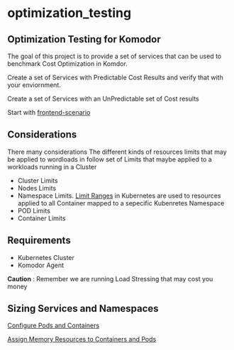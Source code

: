 # optimization_testing
## Optimization Testing for Komodor

The goal of this project is to provide a set of services that can be used
to benchmark Cost Optimization in Komdor.

Create a set of Services with Predictable Cost Results and verify that with your
enviornment. 

Create a set of Services with an UnPredictable set of Cost results

Start with [frontend-scenario](./frontend-scenario)

## Considerations
There many considerations 
The different kinds of resources limits that may be applied to wordloads in 
follow set of Limits that maybe applied to a workloads running in a Cluster

- Cluster Limits 
- Nodes Limits 
- Namespace Limits. [Limit Ranges](https://kubernetes.io/docs/tasks/administer-cluster/manage-resources/memory-constraint-namespace/) in Kubernetes are used to resources applied to all Container mapped to a 
sepecific Kubenretes Namespace 
- POD Limits
- Container Limits 

## Requirements

- Kubernetes Cluster
- Komodor Agent

**Caution** : Remember we are running Load Stressing that may cost you money

## Sizing Services and Namespaces 

[Configure Pods and Containers
](https://kubernetes.io/docs/tasks/configure-pod-container/)

[Assign Memory Resources to Containers and Pods
](https://kubernetes.io/docs/tasks/configure-pod-container/assign-memory-resource/)

